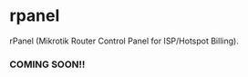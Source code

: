 # rpanel
rPanel (Mikrotik Router Control Panel for ISP/Hotspot Billing).


###                        COMING SOON!!
